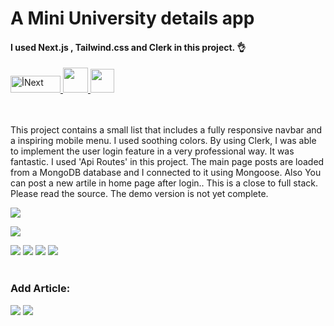 # A Mini University details app

<h4>I used Next.js , Tailwind.css and Clerk in this project. 👌</h4>  


<a href="https://nextjs.org/" target="_blank" rel="noreferrer">
    <img
      src="https://s30.picofile.com/file/8473042000/nextjs.png"
      alt="أNext"
      width="80"
      height="27"
    />
  </a>
  <a href="https://tailwindcss.com/" target="_blank" rel="noreferrer">
    <img
      src="https://www.vectorlogo.zone/logos/tailwindcss/tailwindcss-icon.svg"
      width="40"
      height="40"
    />
  </a>
  <a href="https://strapi.io/">
    <img
      src="https://pipedream.com/s.v0/app_dBhw8k/logo/orig"
      width="38"
      height="38"
    />
  </a>

  \
  <br />
  This project contains a small list that includes a fully responsive navbar and a inspiring mobile menu.
I used soothing colors.
By using Clerk, I was able to implement the user login feature in a very professional way. It was fantastic.
I used 'Api Routes' in this project. 
The main page posts are loaded from a MongoDB database and I connected to it using Mongoose.
Also You can post a new artile in home page after login.. This is a close to full stack.
Please read the source. The demo version is not yet complete.

![](https://s31.picofile.com/file/8473935434/screencapture_localhost_3000_2024_03_30_13_41_35.png)

![](https://s31.picofile.com/file/8473935500/screencapture_localhost_3000_2024_03_30_13_41_09.png)

![](https://s31.picofile.com/file/8473934318/screencapture_localhost_3000_2024_03_29_20_22_23.png)
![](https://s31.picofile.com/file/8473934334/screencapture_localhost_3000_sign_in_2024_03_29_19_57_01.png)
![](https://s30.picofile.com/file/8473934342/screencapture_localhost_3000_sign_up_2024_03_29_19_57_17.png)
![](https://s31.picofile.com/file/8473934326/screencapture_localhost_3000_2024_03_29_20_22_32.png)
<br><br>
<h3>Add Article:</h3>

![](https://s30.picofile.com/file/8473934918/01.PNG)
![](https://s30.picofile.com/file/8473935626/ced.png)




 
